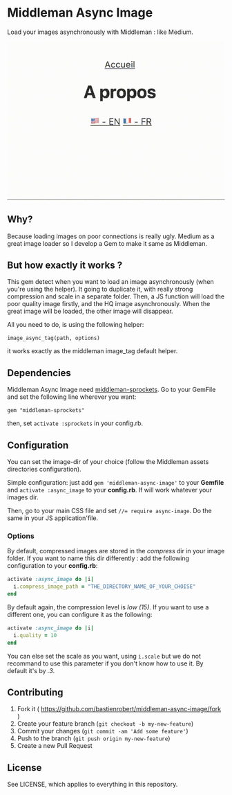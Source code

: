 # Middleman Async Image
Load your images asynchronously with Middleman : like Medium.

![demo](demo.gif?raw=true)

## Why?
Because loading images on poor connections is really ugly. Medium as a great image loader so I develop a Gem to make it same as Middleman.

## But how exactly it works ?
This gem detect when you want to load an image asynchronously (when you're using the helper). It going to duplicate it, with really strong compression and scale in a separate folder. Then, a JS function will load the poor quality image firstly, and the HQ image asynchronously. When the great image will be loaded, the other image will disappear.

All you need to do, is using the following helper:
```
image_async_tag(path, options)
```
it works exactly as the middleman image_tag default helper.

## Dependencies
Middleman Async Image need [middleman-sprockets](https://github.com/middleman/middleman-sprockets/).
Go to your GemFile and set the following line wherever you want:
```
gem "middleman-sprockets"
```
then, set `activate :sprockets` in your config.rb.

## Configuration
You can set the image-dir of your choice (follow the Middleman assets directories configuration).

Simple configuration: just add `gem 'middleman-async-image'` to your __Gemfile__ and `activate :async_image` to your __config.rb__. If will work whatever your images dir.

Then, go to your main CSS file and set `//= require async-image`. Do the same in your JS application'file.


### Options

By default, compressed images are stored in the *compress* dir in your image folder. If you want to name this dir differently : add the following configuration to your __config.rb__:
```RUBY
activate :async_image do |i|
  i.compress_image_path = "THE_DIRECTORY_NAME_OF_YOUR_CHOISE"
end
```

By default again, the compression level is *low (15)*. If you want to use a different one, you can configure it as the following:
```RUBY
activate :async_image do |i|
  i.quality = 10
end
```

You can else set the scale as you want, using `i.scale` but we do not recommand to use this parameter if you don't know how to use it. By default it's by *.3*.

## Contributing

1. Fork it ( https://github.com/bastienrobert/middleman-async-image/fork )
2. Create your feature branch (`git checkout -b my-new-feature`)
3. Commit your changes (`git commit -am 'Add some feature'`)
4. Push to the branch (`git push origin my-new-feature`)
5. Create a new Pull Request


## License

See LICENSE, which applies to everything in this repository.
